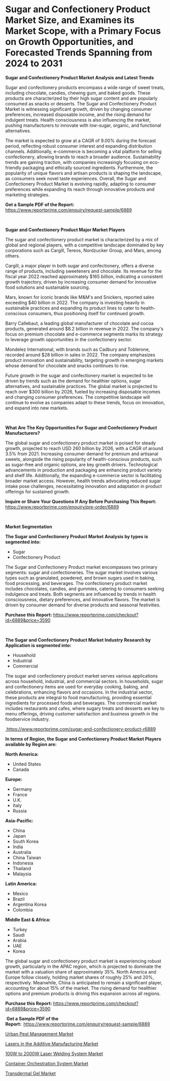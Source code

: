 <p><h1>Sugar and Confectionery Product Market Size, and Examines its Market Scope, with a Primary Focus on Growth Opportunities, and Forecasted Trends Spanning from 2024 to 2031</h1></p><p><strong>Sugar and Confectionery Product Market Analysis and Latest Trends</strong></p>
<p><p>Sugar and confectionery products encompass a wide range of sweet treats, including chocolate, candies, chewing gum, and baked goods. These products are characterized by their high sugar content and are popularly consumed as snacks or desserts. The Sugar and Confectionery Product Market is witnessing significant growth, driven by changing consumer preferences, increased disposable income, and the rising demand for indulgent treats. Health consciousness is also influencing the market, pushing manufacturers to innovate with low-sugar, organic, and functional alternatives.</p><p>The market is expected to grow at a CAGR of 9.00% during the forecast period, reflecting robust consumer interest and expanding distribution channels. Additionally, e-commerce is becoming a vital platform for selling confectionery, allowing brands to reach a broader audience. Sustainability trends are gaining traction, with companies increasingly focusing on eco-friendly packaging and ethically sourced ingredients. Furthermore, the popularity of unique flavors and artisan products is shaping the landscape, as consumers seek novel taste experiences. Overall, the Sugar and Confectionery Product Market is evolving rapidly, adapting to consumer preferences while expanding its reach through innovative products and marketing strategies.</p></p>
<p><strong>Get a Sample PDF of the Report:&nbsp;</strong> <a href="https://www.reportprime.com/enquiry/request-sample/6889">https://www.reportprime.com/enquiry/request-sample/6889</a></p>
<p>&nbsp;</p>
<p><strong>Sugar and Confectionery Product Major Market Players</strong></p>
<p><p>The sugar and confectionery product market is characterized by a mix of global and regional players, with a competitive landscape dominated by key corporations such as Cargill, Tereos, Nordzucker Group, and Mars, among others. </p><p>Cargill, a major player in both sugar and confectionery, offers a diverse range of products, including sweeteners and chocolate. Its revenue for the fiscal year 2022 reached approximately $165 billion, indicating a consistent growth trajectory, driven by increasing consumer demand for innovative food solutions and sustainable sourcing.</p><p>Mars, known for iconic brands like M&M's and Snickers, reported sales exceeding $40 billion in 2022. The company is investing heavily in sustainable practices and expanding its product lines to cater to health-conscious consumers, thus positioning itself for continued growth.</p><p>Barry Callebaut, a leading global manufacturer of chocolate and cocoa products, generated around $8.2 billion in revenue in 2022. The company's focus on premium chocolate and e-commerce segments marks its strategy to leverage growth opportunities in the confectionery sector.</p><p>Mondelez International, with brands such as Cadbury and Toblerone, recorded around $28 billion in sales in 2022. The company emphasizes product innovation and sustainability, targeting growth in emerging markets whose demand for chocolate and snacks continues to rise.</p><p>Future growth in the sugar and confectionery market is expected to be driven by trends such as the demand for healthier options, sugar alternatives, and sustainable practices. The global market is projected to reach over $300 billion by 2026, fueled by increasing disposable incomes and changing consumer preferences. The competitive landscape will continue to evolve as companies adapt to these trends, focus on innovation, and expand into new markets.</p></p>
<p>&nbsp;</p>
<p><strong>What Are The Key Opportunities For Sugar and Confectionery Product Manufacturers?</strong></p>
<p><p>The global sugar and confectionery product market is poised for steady growth, projected to reach USD 260 billion by 2026, with a CAGR of around 3.5% from 2021. Increasing consumer demand for premium and artisanal sweets, alongside the rising popularity of health-conscious products, such as sugar-free and organic options, are key growth drivers. Technological advancements in production and packaging are enhancing product variety and shelf life. Additionally, the expanding e-commerce sector is facilitating broader market access. However, health trends advocating reduced sugar intake pose challenges, necessitating innovation and adaptation in product offerings for sustained growth.</p></p>
<p><strong>Inquire or Share Your Questions If Any Before Purchasing This Report:</strong> <a href="https://www.reportprime.com/enquiry/pre-order/6889">https://www.reportprime.com/enquiry/pre-order/6889</a></p>
<p>&nbsp;</p>
<p><strong>Market Segmentation</strong></p>
<p><strong>The Sugar and Confectionery Product Market Analysis by types is segmented into:</strong></p>
<p><ul><li>Sugar</li><li>Confectionery Product</li></ul></p>
<p><p>The Sugar and Confectionery Product market encompasses two primary segments: sugar and confectioneries. The sugar market involves various types such as granulated, powdered, and brown sugars used in baking, food processing, and beverages. The confectionery product market includes chocolates, candies, and gummies, catering to consumers seeking indulgence and treats. Both segments are influenced by trends in health consciousness, dietary preferences, and innovative flavors. The market is driven by consumer demand for diverse products and seasonal festivities.</p></p>
<p><strong>Purchase this Report:&nbsp;</strong><a href="https://www.reportprime.com/checkout?id=6889&price=3590">https://www.reportprime.com/checkout?id=6889&price=3590</a></p>
<p>&nbsp;</p>
<p><strong>The Sugar and Confectionery Product Market Industry Research by Application is segmented into:</strong></p>
<p><ul><li>Household</li><li>Industrial</li><li>Commercial</li></ul></p>
<p><p>The sugar and confectionery product market serves various applications across household, industrial, and commercial sectors. In households, sugar and confectionery items are used for everyday cooking, baking, and celebrations, enhancing flavors and occasions. In the industrial sector, these products are integral to food manufacturing, providing essential ingredients for processed foods and beverages. The commercial market includes restaurants and cafes, where sugary treats and desserts are key to menu offerings, driving customer satisfaction and business growth in the foodservice industry.</p></p>
<p><a href="https://www.reportprime.com/sugar-and-confectionery-product-r6889">&nbsp;https://www.reportprime.com/sugar-and-confectionery-product-r6889</a></p>
<p><strong>In terms of Region, the Sugar and Confectionery Product Market Players available by Region are:</strong></p>
<p>
    <p> <strong> North America: </strong>
        <ul>
            <li>United States</li>
            <li>Canada</li>
        </ul>
        </p> 
    <p> <strong> Europe: </strong>
        <ul>
            <li>Germany</li>
            <li>France</li>
            <li>U.K.</li>
            <li>Italy</li>
            <li>Russia</li>
        </ul>
        </p> 
    <p> <strong> Asia-Pacific: </strong>
        <ul>
            <li>China</li>
            <li>Japan</li>
            <li>South Korea</li>
            <li>India</li>
            <li>Australia</li>
            <li>China Taiwan</li>
            <li>Indonesia</li>
            <li>Thailand</li>
            <li>Malaysia</li>
        </ul>
        </p> 
    <p> <strong> Latin America: </strong>
        <ul>
            <li>Mexico</li>
            <li>Brazil</li>
            <li>Argentina Korea</li>
            <li>Colombia</li>
        </ul>
        </p> 
    <p> <strong> Middle East & Africa: </strong>
        <ul>
            <li>Turkey</li>
            <li>Saudi</li>
            <li>Arabia</li>
            <li>UAE</li>
            <li>Korea</li>
        </ul>
    </p>
    </p>
<p><p>The global sugar and confectionery product market is experiencing robust growth, particularly in the APAC region, which is projected to dominate the market with a valuation share of approximately 35%. North America and Europe follow closely, holding market shares of roughly 25% and 20%, respectively. Meanwhile, China is anticipated to remain a significant player, accounting for about 15% of the market. The rising demand for healthier options and premium products is driving this expansion across all regions.</p></p>
<p><strong>Purchase this Report: </strong><a href="https://www.reportprime.com/checkout?id=6889&price=3590">https://www.reportprime.com/checkout?id=6889&price=3590</a></p>
<p>&nbsp;<strong>Get a Sample PDF of the Report:&nbsp;&nbsp;</strong><a href="https://www.reportprime.com/enquiry/request-sample/6889">https://www.reportprime.com/enquiry/request-sample/6889</a></p>
<p><strong></strong></p>
<p><p><a href="https://medium.com/@billyrice626/insights-into-the-urban-pest-management-industry-market-financial-status-market-size-and-revenue-9aac1fd76290">Urban Pest Management Market</a></p><p><a href="https://issuu.com/reportprime-2/docs/lasers-in-the-additive-manufacturin_da32be5b411ade">Lasers in the Additive Manufacturing Market</a></p><p><a href="https://issuu.com/reportprime-2/docs/100w-to-2000w-laser-welding-system-_1e77a3079814a4">100W to 2000W Laser Welding System Market</a></p><p><a href="https://www.linkedin.com/pulse/global-container-orchestration-system-market-trends-innovations-bsm7c?trackingId=LD6MNi4%2FSTmBpT4DGHPv%2FQ%3D%3D">Container Orchestration System Market</a></p><p><a href="https://medium.com/@nyahmertz1973/navigating-the-transdermal-gel-market-expert-analysis-and-market-forecast-for-period-from-2024-to-96117c1696f0">Transdermal Gel Market</a></p></p>